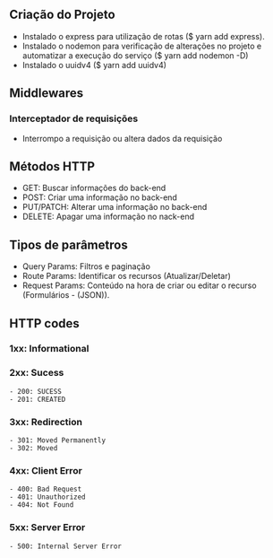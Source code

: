 ## Criação do Projeto
- Instalado o express para utilização de rotas ($ yarn add express).
- Instalado o nodemon para verificação de alterações no projeto e automatizar a execução do serviço ($ yarn add nodemon -D)
- Instalado o uuidv4 ($ yarn add uuidv4)


## Middlewares
### Interceptador de requisições
 - Interrompo a requisição ou altera dados da requisição

## Métodos HTTP
 
 * GET: Buscar informações do back-end
 * POST: Criar uma informação no back-end
 * PUT/PATCH: Alterar uma informação no back-end
 * DELETE: Apagar uma informação no nack-end

## Tipos de parâmetros
 
 * Query Params: Filtros e paginação
 * Route Params: Identificar os recursos (Atualizar/Deletar)
 * Request Params: Conteúdo na hora de criar ou editar o recurso (Formulários - (JSON)).

## HTTP codes

### 1xx: Informational

### 2xx: Sucess
    - 200: SUCESS
    - 201: CREATED

### 3xx: Redirection
    - 301: Moved Permanently
    - 302: Moved

### 4xx: Client Error
    - 400: Bad Request
    - 401: Unauthorized
    - 404: Not Found

### 5xx: Server Error
    - 500: Internal Server Error